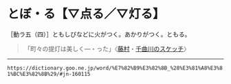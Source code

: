 # とぼ・る【▽点る／▽灯る】

［動ラ五（四）］ともしびなどに火がつく。あかりがつく。ともる。
>「町々の提灯は美しく―・った」〈[藤村](https://dictionary.goo.ne.jp/word/person/%E5%B3%B6%E5%B4%8E%E8%97%A4%E6%9D%91/#jn-100660)・[千曲川のスケッチ](https://dictionary.goo.ne.jp/word/%E5%8D%83%E6%9B%B2%E5%B7%9D%E3%81%AE%E3%82%B9%E3%82%B1%E3%83%83%E3%83%81/#jn-141533)〉

---
`https://dictionary.goo.ne.jp/word/%E7%82%B9%E3%82%8B_%28%E3%81%A8%E3%81%BC%E3%82%8B%29/#jn-160115`